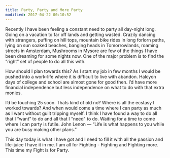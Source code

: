 ```yaml
---
title: Party, Party and More Party
modified: 2017-04-22 00:10:52
---
```



Recently I have been feeling a constant need to party all day-night long. Going on a vacation to far off lands and getting wasted. Crazily dancing with strangers, puffing on hill tops, mountain bike rides in long forlorn paths, lying on sun soaked beaches, banging heads in Tomorrowlands, roaming streets in Amsterdam, Mushrooms in Mysore are few of the things I have been dreaming for some nights now. One of the major problem is to find the “right” set of people to do all this with.

How should I plan towards this? As I start my job in few months I would be pushed into a work-life where it is difficult to live with abandon. Halcyon days of college and school are almost gone for good then. I’d have more financial independence but less independence on what to do with that extra monies.

I’d be touching 25 soon. Thats kind of old no? Where is all the ecstasy I worked towards? And when would come a time where I can party as much as I want without guilt tripping myself. I think I have found a way to do all that I “want” to do and all that I “need" to do. Waiting for a time to come where I can party is futile. John Lenon — “Life is what happens to you while you are busy making other plans.”

This day today is what I have got and I need to fill it with all the passion and life-juice I have it in me. I am all for Fighting - Fighting and Fighting more. This time my Fight is for Party. 
